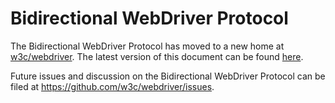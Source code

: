 # Bidirectional WebDriver Protocol

The Bidirectional WebDriver Protocol has moved to a new home at [w3c/webdriver](https://github.com/w3c/webdriver). The latest version of this document can be found [here](https://github.com/w3c/webdriver/blob/master/webdriver-bidi/webdriver.md).

Future issues and discussion on the Bidirectional WebDriver Protocol can be filed at https://github.com/w3c/webdriver/issues.